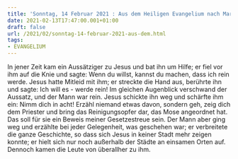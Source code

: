 ```yaml
---
title: 'Sonntag, 14 Februar 2021 : Aus dem Heiligen Evangelium nach Markus - Mk 1,40-45.'
date: 2021-02-13T17:47:00.001+01:00
draft: false
url: /2021/02/sonntag-14-februar-2021-aus-dem.html
tags: 
- EVANGELIUM
---
```


In jener Zeit kam ein Aussätziger zu Jesus und bat ihn um Hilfe; er fiel vor ihm auf die Knie und sagte: Wenn du willst, kannst du machen, dass ich rein werde. Jesus hatte Mitleid mit ihm; er streckte die Hand aus, berührte ihn und sagte: Ich will es - werde rein! Im gleichen Augenblick verschwand der Aussatz, und der Mann war rein. Jesus schickte ihn weg und schärfte ihm ein: Nimm dich in acht! Erzähl niemand etwas davon, sondern geh, zeig dich dem Priester und bring das Reinigungsopfer dar, das Mose angeordnet hat. Das soll für sie ein Beweis meiner Gesetzestreue sein. Der Mann aber ging weg und erzählte bei jeder Gelegenheit, was geschehen war; er verbreitete die ganze Geschichte, so dass sich Jesus in keiner Stadt mehr zeigen konnte; er hielt sich nur noch außerhalb der Städte an einsamen Orten auf. Dennoch kamen die Leute von überallher zu ihm.